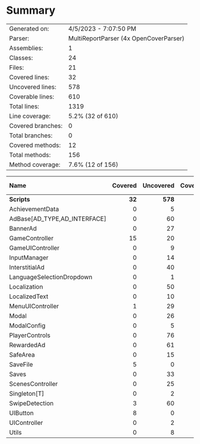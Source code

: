 ﻿# Summary
|||
|:---|:---|
| Generated on: | 4/5/2023 - 7:07:50 PM |
| Parser: | MultiReportParser (4x OpenCoverParser) |
| Assemblies: | 1 |
| Classes: | 24 |
| Files: | 21 |
| Covered lines: | 32 |
| Uncovered lines: | 578 |
| Coverable lines: | 610 |
| Total lines: | 1319 |
| Line coverage: | 5.2% (32 of 610) |
| Covered branches: | 0 |
| Total branches: | 0 |
| Covered methods: | 12 |
| Total methods: | 156 |
| Method coverage: | 7.6% (12 of 156) |

|**Name**|**Covered**|**Uncovered**|**Coverable**|**Total**|**Line coverage**|**Covered**|**Total**|**Branch coverage**|**Covered**|**Total**|**Method coverage**|
|:---|---:|---:|---:|---:|---:|---:|---:|---:|---:|---:|---:|
|**Scripts**|**32**|**578**|**610**|**1588**|**5.2%**|**0**|**0**|****|**12**|**156**|**7.6%**|
|AchievementData|0|5|5|87|0%|0|0||0|1|0%|
|AdBase[AD_TYPE,AD_INTERFACE]|0|60|60|121|0%|0|0||0|10|0%|
|BannerAd|0|27|27|50|0%|0|0||0|3|0%|
|GameController|15|20|35|63|42.8%|0|0||7|13|53.8%|
|GameUIController|0|9|9|28|0%|0|0||0|6|0%|
|InputManager|0|14|14|44|0%|0|0||0|7|0%|
|InterstitialAd|0|40|40|68|0%|0|0||0|3|0%|
|LanguageSelectionDropdown|0|1|1|8|0%|0|0||0|1|0%|
|Localization|0|50|50|93|0%|0|0||0|11|0%|
|LocalizedText|0|10|10|25|0%|0|0||0|4|0%|
|MenuUIController|1|29|30|70|3.3%|0|0||1|12|8.3%|
|Modal|0|26|26|95|0%|0|0||0|7|0%|
|ModalConfig|0|5|5|95|0%|0|0||0|1|0%|
|PlayerControls|0|76|76|197|0%|0|0||0|29|0%|
|RewardedAd|0|61|61|101|0%|0|0||0|5|0%|
|SafeArea|0|15|15|34|0%|0|0||0|4|0%|
|SaveFile|5|0|5|87|100%|0|0||1|1|100%|
|Saves|0|33|33|87|0%|0|0||0|9|0%|
|ScenesController|0|25|25|56|0%|0|0||0|7|0%|
|Singleton[T]|0|2|2|8|0%|0|0||0|3|0%|
|SwipeDetection|3|60|63|113|4.7%|0|0||1|10|10%|
|UIButton|8|0|8|25|100%|0|0||2|2|100%|
|UIController|0|2|2|14|0%|0|0||0|2|0%|
|Utils|0|8|8|19|0%|0|0||0|5|0%|
